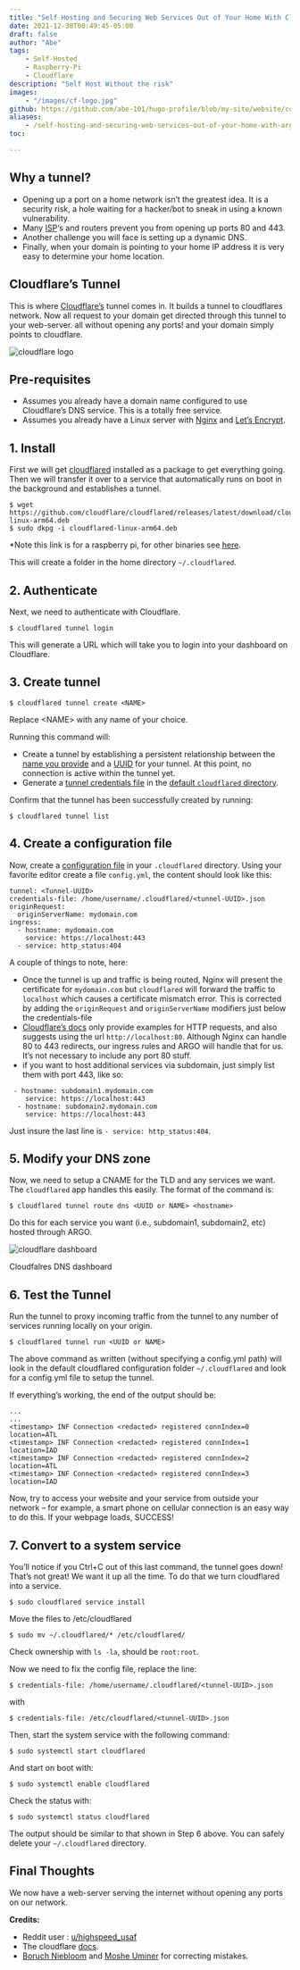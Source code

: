 ```yaml
---
title: "Self Hosting and Securing Web Services Out of Your Home With Cloudflare Tunnel"
date: 2021-12-30T00:49:45-05:00
draft: false
author: "Abe"
tags:
    - Self-Hosted
    - Raspberry-Pi
    - Cloudflare
description: "Self Host Without the risk"
images:
    - "/images/cf-logo.jpg"
github: https://github.com/abe-101/hugo-profile/blob/my-site/website/content/blog/self-hosting-and-securing-web-services-out-of-your-home-with-cloudflare-tunnel.md
aliases: 
    - /self-hosting-and-securing-web-services-out-of-your-home-with-argo-tunnel/
toc: 

---
```


## Why a tunnel?

- Opening up a port on a home network isn’t the greatest idea. It is a security risk, a hole waiting for a hacker/bot to sneak in using a known vulnerability.
- Many [ISP](https://en.wikipedia.org/wiki/Internet_service_provider)‘s and routers prevent you from opening up ports 80 and 443.
- Another challenge you will face is setting up a dynamic DNS.
- Finally, when your domain is pointing to your home IP address it is very easy to determine your home location.

## Cloudflare’s Tunnel

This is where [Cloudflare’s](https://www.cloudflare.com/products/tunnel/) tunnel comes in. It builds a tunnel to cloudflares network. Now all request to your domain get directed through this tunnel to your web-server. all without opening any ports! and your domain simply points to cloudflare.

![cloudflare logo](/images/cf-logo.jpg)

## Pre-requisites

- Assumes you already have a domain name configured to use Cloudflare’s DNS service. This is a totally free service.
- Assumes you already have a Linux server with [Nginx](https://nginx.org/en/) and [Let’s Encrypt](https://letsencrypt.org/).

## 1\. Install

First we will get [cloudflared](https://developers.cloudflare.com/cloudflare-one/connections/connect-apps/install-and-setup/installation) installed as a package to get everything going. Then we will transfer it over to a service that automatically runs on boot in the background and establishes a tunnel.

```
$ wget https://github.com/cloudflare/cloudflared/releases/latest/download/cloudflared-linux-arm64.deb
$ sudo dkpg -i cloudflared-linux-arm64.deb
```

*Note this link is for a raspberry pi, for other binaries see [here](https://developers.cloudflare.com/cloudflare-one/connections/connect-apps/install-and-setup/installation).

This will create a folder in the home directory `~/.cloudflared`.

## 2\. Authenticate

Next, we need to authenticate with Cloudflare.

```
$ cloudflared tunnel login
```

This will generate a URL which will take you to login into your dashboard on Cloudflare.

## 3\. Create tunnel

```
$ cloudflared tunnel create <NAME>
```

Replace &lt;NAME&gt; with any name of your choice.

Running this command will:

- Create a tunnel by establishing a persistent relationship between the [name you provide](https://developers.cloudflare.com/cloudflare-one/connections/connect-apps/install-and-setup/tunnel-useful-terms#tunnel-name) and a [UUID](https://developers.cloudflare.com/cloudflare-one/connections/connect-apps/install-and-setup/tunnel-useful-terms#tunnel-uuid) for your tunnel. At this point, no connection is active within the tunnel yet.
- Generate a [tunnel credentials file](https://developers.cloudflare.com/cloudflare-one/connections/connect-apps/install-and-setup/tunnel-useful-terms#credentials-file) in the [default `cloudflared` directory](https://developers.cloudflare.com/cloudflare-one/connections/connect-apps/install-and-setup/tunnel-useful-terms#default-cloudflared-directory).

Confirm that the tunnel has been successfully created by running:

```
$ cloudflared tunnel list
```

## 4\. Create a configuration file

Now, create a [configuration file](https://developers.cloudflare.com/cloudflare-one/connections/connect-apps/install-and-setup/tunnel-useful-terms#configuration-file) in your `.cloudflared` directory. Using your favorite editor create a file `config.yml`, the content should look like this:

```
tunnel: <Tunnel-UUID>
credentials-file: /home/username/.cloudflared/<tunnel-UUID>.json
originRequest:
  originServerName: mydomain.com
ingress:
  - hostname: mydomain.com
    service: https://localhost:443
  - service: http_status:404 
```

A couple of things to note, here:

- Once the tunnel is up and traffic is being routed, Nginx will present the certificate for `mydomain.com` but `cloudflared` will forward the traffic to `localhost` which causes a certificate mismatch error. This is corrected by adding the `originRequest` and `originServerName` modifiers just below the credentials-file
- [Cloudflare’s docs](https://developers.cloudflare.com/cloudflare-one/connections/connect-apps/configuration/ingress) only provide examples for HTTP requests, and also suggests using the url `http://localhost:80`. Although Nginx can handle 80 to 443 redirects, our ingress rules and ARGO will handle that for us. It’s not necessary to include any port 80 stuff.
- if you want to host additional services via subdomain, just simply list them with port 443, like so:

```
 - hostname: subdomain1.mydomain.com
    service: https://localhost:443
  - hostname: subdomain2.mydomain.com
    service: https://localhost:443
```

Just insure the last line is `- service: http_status:404`.

## 5\. Modify your DNS zone

Now, we need to setup a CNAME for the TLD and any services we want. The `cloudflared` app handles this easily. The format of the command is:

```
$ cloudflared tunnel route dns <UUID or NAME> <hostname> 
```

Do this for each service you want (i.e., subdomain1, subdomain2, etc) hosted through ARGO.

![cloudflare dashboard](/images/dns.png)

Cloudfalres DNS dashboard

## 6\. Test the Tunnel

Run the tunnel to proxy incoming traffic from the tunnel to any number of services running locally on your origin.

```
$ cloudflared tunnel run <UUID or NAME>
```

The above command as written (without specifying a config.yml path) will look in the default cloudflared configuration folder `~/.cloudflared` and look for a config.yml file to setup the tunnel.

If everything’s working, the end of the output should be:

```
...
...
<timestamp> INF Connection <redacted> registered connIndex=0 location=ATL
<timestamp> INF Connection <redacted> registered connIndex=1 location=IAD
<timestamp> INF Connection <redacted> registered connIndex=2 location=ATL
<timestamp> INF Connection <redacted> registered connIndex=3 location=IAD
```

Now, try to access your website and your service from outside your network – for example, a smart phone on cellular connection is an easy way to do this. If your webpage loads, SUCCESS!

## 7\. Convert to a system service

You’ll notice if you Ctrl+C out of this last command, the tunnel goes down! That’s not great! We want it up all the time. To do that we turn cloudflared into a service.

```
$ sudo cloudflared service install
```

Move the files to /etc/cloudflared

```
$ sudo mv ~/.cloudflared/* /etc/cloudflared/
```

Check ownership with `ls -la`, should be `root:root`.

Now we need to fix the config file, replace the line:

```
$ credentials-file: /home/username/.cloudflared/<tunnel-UUID>.json
```

with

```
$ credentials-file: /etc/cloudflared/<tunnel-UUID>.json
```

Then, start the system service with the following command:

```
$ sudo systemctl start cloudflared
```
And start on boot with:

```
$ sudo systemctl enable cloudflared
```

Check the status with:

```
$ sudo systemctl status cloudflared
```

The output should be similar to that shown in Step 6 above. You can safely delete your `~/.cloudflared` directory.

## Final Thoughts

We now have a web-server serving the internet without opening any ports on our network.

**Credits:**
 - Reddit user : [u/highspeed_usaf](https://www.reddit.com/r/homelab/comments/pnto6g/how_to_selfhosting_and_securing_web_services_out/) 
 - The cloudflare [docs](https://developers.cloudflare.com/cloudflare-one/connections/connect-apps/install-and-setup/tunnel-guide).
 - [Boruch Niebloom](https://twitter.com/niebloomj) and [Moshe Uminer](https://github.com/mosheduminer) for correcting mistakes.
